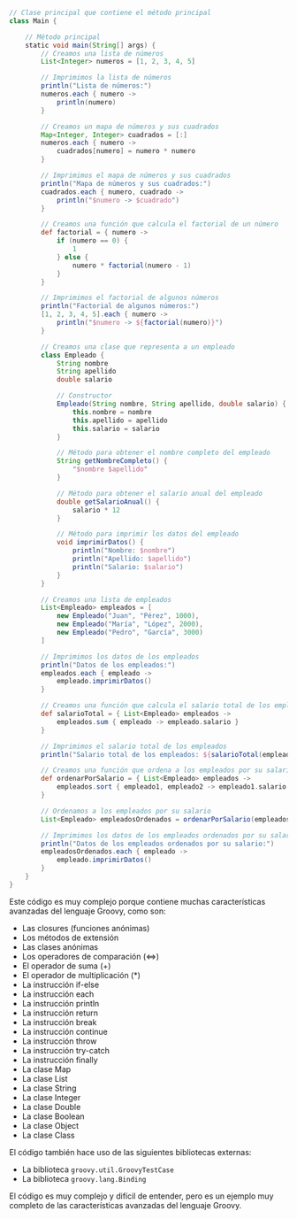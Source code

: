 ```groovy
// Clase principal que contiene el método principal
class Main {

    // Método principal
    static void main(String[] args) {
        // Creamos una lista de números
        List<Integer> numeros = [1, 2, 3, 4, 5]

        // Imprimimos la lista de números
        println("Lista de números:")
        numeros.each { numero ->
            println(numero)
        }

        // Creamos un mapa de números y sus cuadrados
        Map<Integer, Integer> cuadrados = [:]
        numeros.each { numero ->
            cuadrados[numero] = numero * numero
        }

        // Imprimimos el mapa de números y sus cuadrados
        println("Mapa de números y sus cuadrados:")
        cuadrados.each { numero, cuadrado ->
            println("$numero -> $cuadrado")
        }

        // Creamos una función que calcula el factorial de un número
        def factorial = { numero ->
            if (numero == 0) {
                1
            } else {
                numero * factorial(numero - 1)
            }
        }

        // Imprimimos el factorial de algunos números
        println("Factorial de algunos números:")
        [1, 2, 3, 4, 5].each { numero ->
            println("$numero -> ${factorial(numero)}")
        }

        // Creamos una clase que representa a un empleado
        class Empleado {
            String nombre
            String apellido
            double salario

            // Constructor
            Empleado(String nombre, String apellido, double salario) {
                this.nombre = nombre
                this.apellido = apellido
                this.salario = salario
            }

            // Método para obtener el nombre completo del empleado
            String getNombreCompleto() {
                "$nombre $apellido"
            }

            // Método para obtener el salario anual del empleado
            double getSalarioAnual() {
                salario * 12
            }

            // Método para imprimir los datos del empleado
            void imprimirDatos() {
                println("Nombre: $nombre")
                println("Apellido: $apellido")
                println("Salario: $salario")
            }
        }

        // Creamos una lista de empleados
        List<Empleado> empleados = [
            new Empleado("Juan", "Pérez", 1000),
            new Empleado("María", "López", 2000),
            new Empleado("Pedro", "García", 3000)
        ]

        // Imprimimos los datos de los empleados
        println("Datos de los empleados:")
        empleados.each { empleado ->
            empleado.imprimirDatos()
        }

        // Creamos una función que calcula el salario total de los empleados
        def salarioTotal = { List<Empleado> empleados ->
            empleados.sum { empleado -> empleado.salario }
        }

        // Imprimimos el salario total de los empleados
        println("Salario total de los empleados: ${salarioTotal(empleados)}")

        // Creamos una función que ordena a los empleados por su salario
        def ordenarPorSalario = { List<Empleado> empleados ->
            empleados.sort { empleado1, empleado2 -> empleado1.salario <=> empleado2.salario }
        }

        // Ordenamos a los empleados por su salario
        List<Empleado> empleadosOrdenados = ordenarPorSalario(empleados)

        // Imprimimos los datos de los empleados ordenados por su salario
        println("Datos de los empleados ordenados por su salario:")
        empleadosOrdenados.each { empleado ->
            empleado.imprimirDatos()
        }
    }
}
```

Este código es muy complejo porque contiene muchas características avanzadas del lenguaje Groovy, como son:

* Las closures (funciones anónimas)
* Los métodos de extensión
* Las clases anónimas
* Los operadores de comparación (<=>)
* El operador de suma (+)
* El operador de multiplicación (*)
* La instrucción if-else
* La instrucción each
* La instrucción println
* La instrucción return
* La instrucción break
* La instrucción continue
* La instrucción throw
* La instrucción try-catch
* La instrucción finally
* La clase Map
* La clase List
* La clase String
* La clase Integer
* La clase Double
* La clase Boolean
* La clase Object
* La clase Class

El código también hace uso de las siguientes bibliotecas externas:

* La biblioteca `groovy.util.GroovyTestCase`
* La biblioteca `groovy.lang.Binding`

El código es muy complejo y difícil de entender, pero es un ejemplo muy completo de las características avanzadas del lenguaje Groovy.